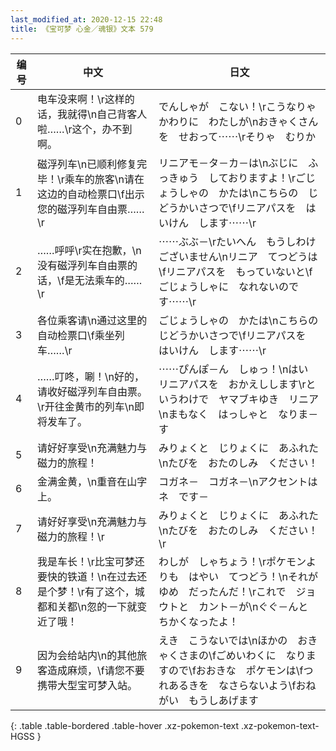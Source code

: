 ```yaml
---
last_modified_at: 2020-12-15 22:48
title: 《宝可梦 心金／魂银》文本 579
---
```

| 编号 | 中文 | 日文 |
| ---- | ---- | ---- |
| 0 | 电车没来啊！\r这样的话，我就得\n自己背客人啦……\r这个，办不到啊。 | でんしゃが　こない！\rこうなりゃ　かわりに　わたしが\nおきゃくさんを　せおって⋯⋯\rそりゃ　むりか |
| 1 | 磁浮列车\n已顺利修复完毕！\r乘车的旅客\n请在这边的自动检票口\f出示您的磁浮列车自由票……\r | リニアモ－タ－カ－は\nぶじに　ふっきゅう　しておりますよ！\rごじょうしゃの　かたは\nこちらの　じどうかいさつで\fリニアパスを　はいけん　します⋯⋯\r |
| 2 | ……呼呼\r实在抱歉，\n没有磁浮列车自由票的话，\f是无法乘车的……\r | ⋯⋯ぶぶ－\rたいへん　もうしわけ　ございません\nリニア　てつどうは\fリニアパスを　もっていないと\fごじょうしゃに　なれないのです⋯⋯\r |
| 3 | 各位乘客请\n通过这里的自动检票口\f乘坐列车……\r | ごじょうしゃの　かたは\nこちらの　じどうかいさつで\fリニアパスを　はいけん　します⋯⋯\r |
| 4 | ……叮咚，唰！\n好的，请收好磁浮列车自由票。\r开往金黄市的列车\n即将发车了。 | ⋯⋯ぴんぽ－ん　しゅっ！\nはい　リニアパスを　おかえしします\rというわけで　ヤマブキゆき　リニア\nまもなく　はっしゃと　なりま－す |
| 5 | 请好好享受\n充满魅力与磁力的旅程！ | みりょくと　じりょくに　あふれた\nたびを　おたのしみ　ください！ |
| 6 | 金满金黄，\n重音在山字上。 | コガネ－　コガネ－\nアクセントは　ネ　です－ |
| 7 | 请好好享受\n充满魅力与磁力的旅程！\r | みりょくと　じりょくに　あふれた\nたびを　おたのしみ　ください！\r |
| 8 | 我是车长！\r比宝可梦还要快的铁道！\n在过去还是个梦！\r有了这个，城都和关都\n忽的一下就变近了哦！ | わしが　しゃちょう！\rポケモンよりも　はやい　てつどう！\nそれが　ゆめ　だったんだ！\rこれで　ジョウトと　カント－が\nぐぐ－んと　ちかくなったよ！ |
| 9 | 因为会给站内\n的其他旅客造成麻烦，\f请您不要携带大型宝可梦入站。 | えき　こうないでは\nほかの　おきゃくさまの\fごめいわくに　なりますので\fおおきな　ポケモンは\fつれあるきを　なさらないよう\fおねがい　もうしあげます |
{: .table .table-bordered .table-hover .xz-pokemon-text .xz-pokemon-text-HGSS }